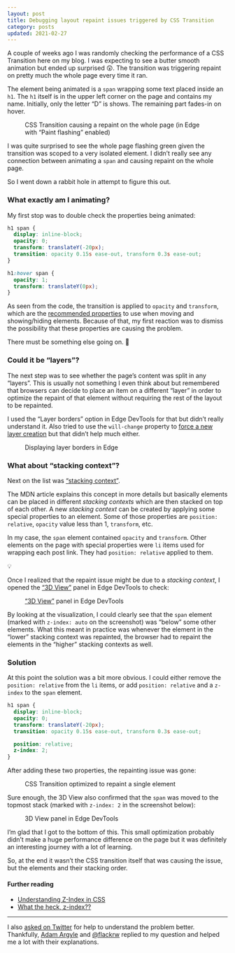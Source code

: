 ```yaml
---
layout: post
title: Debugging layout repaint issues triggered by CSS Transition
category: posts
updated: 2021-02-27
---
```


A couple of weeks ago I was randomly checking the performance of a CSS Transition here on my blog. I was expecting to see a butter smooth animation but ended up surprised 😲. The transition was triggering repaint on pretty much the whole page every time it ran.

The element being animated is a `span` wrapping some text placed inside an `h1`. The `h1` itself is in the upper left corner on the page and contains my name. Initially, only the letter “D” is shows. The remaining part fades-in on hover.

<figure>
  <picture>
    <source type="image/webp" srcset="/assets/img/2021/02/18/css-transition-causing-repaint.webp">
    <source type="image/gif" srcset="/assets/img/2021/02/18/css-transition-causing-repaint.gif">
    <img src="/assets/img/2021/02/18/css-transition-causing-repaint.gif" alt="">
  </picture>
  <figcaption>CSS Transition causing a repaint on the whole page (in Edge with “Paint flashing” enabled)</figcaption>
</figure>

I was quite surprised to see the whole page flashing green given the transition was scoped to a very isolated element. I didn’t really see any connection between animating a `span` and causing repaint on the whole page.

So I went down a rabbit hole in attempt to figure this out.

### What exactly am I animating?

My first stop was to double check the properties being animated:

```css
h1 span {
  display: inline-block;
  opacity: 0;
  transform: translateY(-20px);
  transition: opacity 0.15s ease-out, transform 0.3s ease-out;
}

h1:hover span {
  opacity: 1;
  transform: translateY(0px);
}
```

As seen from the code, the transition is applied to `opacity` and `transform`, which are the [recommended properties](https://web.dev/animations-guide/) to use when moving and showing/hiding elements. Because of that, my first reaction was to dismiss the possibility that these properties are causing the problem.

There must be something else going on. 🤔

### Could it be “layers”?

The next step was to see whether the page’s content was split in any “layers”. This is usually not something I even think about but remembered that browsers can decide to place an item on a different “layer” in order to optimize the repaint of that element without requiring the rest of the layout to be repainted.

I used the “Layer borders” option in Edge DevTools for that but didn’t really understand it. Also tried to use the `will-change` property to [force a new layer creation](https://web.dev/animations-guide/#force) but that didn’t help much either.

<figure>
  <img src="/assets/img/2021/02/18/displaying-layer-borders.jpg" alt="">
  <figcaption>Displaying layer borders in Edge</figcaption>
</figure>

### What about “stacking context”?

Next on the list was [“stacking context”](https://developer.mozilla.org/en-US/docs/Web/CSS/CSS_Positioning/Understanding_z_index/The_stacking_context).

The MDN article explains this concept in more details but basically elements can be placed in different *stacking contexts* which are then stacked on top of each other. A new *stacking context* can be created by applying some special properties to an element. Some of those properties are `position: relative`, `opacity` value less than 1, `transform`, etc.

In my case, the `span` element contained `opacity` and `transform`. Other elements on the page with special properties were `li` items used for wrapping each post link. They had `position: relative` applied to them.

💡

Once I realized that the repaint issue might be due to a *stacking context*, I opened the [“3D View”](https://docs.microsoft.com/en-us/microsoft-edge/devtools-guide-chromium/3d-view/) panel in Edge DevTools to check:

<figure>
  <img src="/assets/img/2021/02/18/3D-View-panel-in-Edge-DevTools-z-index-auto.jpg" alt="">
  <figcaption><a href="https://docs.microsoft.com/en-us/microsoft-edge/devtools-guide-chromium/3d-view/">“3D View”</a> panel in Edge DevTools</figcaption>
</figure>

By looking at the visualization, I could clearly see that the `span` element (marked with `z-index: auto` on the screenshot) was “below” some other elements. What this meant in practice was whenever the element in the “lower” stacking context was repainted, the browser had to repaint the elements in the “higher” stacking contexts as well.

### Solution

At this point the solution was a bit more obvious. I could either remove the `position: relative` from the `li` items, or add `position: relative` and a `z-index` to the `span` element.

```css
h1 span {
  display: inline-block;
  opacity: 0;
  transform: translateY(-20px);
  transition: opacity 0.15s ease-out, transform 0.3s ease-out;

  position: relative;
  z-index: 2;
}
```

After adding these two properties, the repainting issue was gone:

<figure>
  <picture>
    <source type="image/webp" srcset="/assets/img/2021/02/18/css-transition-problem-fixed.webp">
    <source type="image/gif" srcset="/assets/img/2021/02/18/css-transition-problem-fixed.gif">
    <img src="/assets/img/2021/02/18/css-transition-problem-fixed.gif" alt="">
  </picture>
  <figcaption>CSS Transition optimized to repaint a single element</figcaption>
</figure>

Sure enough, the 3D View also confirmed that the `span` was moved to the topmost stack (marked with `z-index: 2` in the screenshot below):

<figure>
  <img src="/assets/img/2021/02/18/3D-View-panel-in-Edge-DevTools-z-index-2.jpg" alt="">
  <figcaption>3D View panel in Edge DevTools</figcaption>
</figure>

I’m glad that I got to the bottom of this. This small optimization probably didn’t make a huge performance difference on the page but it was definitely an interesting journey with a lot of learning.

So, at the end it wasn’t the CSS transition itself that was causing the issue, but the elements and their stacking order.

#### Further reading

* [Understanding Z-Index in CSS](https://ishadeed.com/article/understanding-z-index/)
* [What the heck, z-index??](https://www.joshwcomeau.com/css/stacking-contexts/)

---

I also [asked on Twitter](https://twitter.com/dzhavatushev/status/1360653689703301128) for help to understand the problem better. Thankfully, [Adam Argyle](https://twitter.com/argyleink) and [@flackrw](https://twitter.com/flackrw) replied to my question and helped me a lot with their explanations.